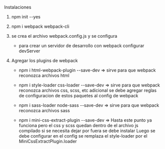 Instalaciones

1. npm init --yes
2. npm i webpack webpack-cli
3. se crea el archivo webpack.config.js y se configura
   - para crear un servidor de desarrollo con webpack configurar devServer
4. Agregar los plugins de webpack

   - npm i html-webpack-plugin --save-dev => sirve para que webpack reconozca archivos html
   - npm i style-loader css-loader --save-dev => sirve para que webpack reconozca archivos css, scss, etc
     adicional se debe agregar reglas de configuracion de estos paquetes al config de webpack
   - npm i sass-loader node-sass --save-dev => sirve para que webpack reconozca archivos sass

   - npm i mini-css-extract-plugin --save-dev => Hasta este punto ya funciona pero el
     css y scss quedan dentro de el archivo js compilado si se necesita dejar por fuera se debe instalar
     Luego se debe configurar en el config se remplaza el style-loader por el MiniCssExtractPlugin.loader
